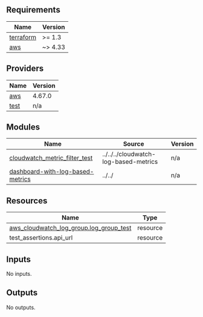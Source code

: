 <!-- BEGINNING OF PRE-COMMIT-TERRAFORM DOCS HOOK -->
## Requirements

| Name | Version |
|------|---------|
| <a name="requirement_terraform"></a> [terraform](#requirement\_terraform) | >= 1.3 |
| <a name="requirement_aws"></a> [aws](#requirement\_aws) | ~> 4.33 |

## Providers

| Name | Version |
|------|---------|
| <a name="provider_aws"></a> [aws](#provider\_aws) | 4.67.0 |
| <a name="provider_test"></a> [test](#provider\_test) | n/a |

## Modules

| Name | Source | Version |
|------|--------|---------|
| <a name="module_cloudwatch_metric_filter_test"></a> [cloudwatch\_metric\_filter\_test](#module\_cloudwatch\_metric\_filter\_test) | ../../../cloudwatch-log-based-metrics | n/a |
| <a name="module_dashboard-with-log-based-metrics"></a> [dashboard-with-log-based-metrics](#module\_dashboard-with-log-based-metrics) | ../../ | n/a |

## Resources

| Name | Type |
|------|------|
| [aws_cloudwatch_log_group.log_group_test](https://registry.terraform.io/providers/hashicorp/aws/latest/docs/resources/cloudwatch_log_group) | resource |
| test_assertions.api_url | resource |

## Inputs

No inputs.

## Outputs

No outputs.
<!-- END OF PRE-COMMIT-TERRAFORM DOCS HOOK -->
